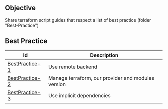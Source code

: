 
Objective
------------

Share terraform script guides that respect a list of best practice (folder "Best-Practice")


Best Practice
------------

| Id  | Description |
| ------------- | ------------- |
| [BestPractice-1](BestPractice-1) | Use remote backend  |
| [BestPractice-2](BestPractice-2)  | Manage terraform, our provider and modules version |
| [BestPractice-3](BestPractice-3)  | Use implicit dependencies |
